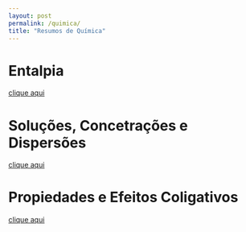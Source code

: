 ```yaml
---
layout: post
permalink: /quimica/
title: "Resumos de Química"
---
```


# Entalpia
[clique aqui](/quimica/entalpia)

# Soluções, Concetrações e Dispersões
[clique aqui](/quimica/solucoes)

# Propiedades e Efeitos Coligativos
[clique aqui](/quimica/efeitos-coligativos)
